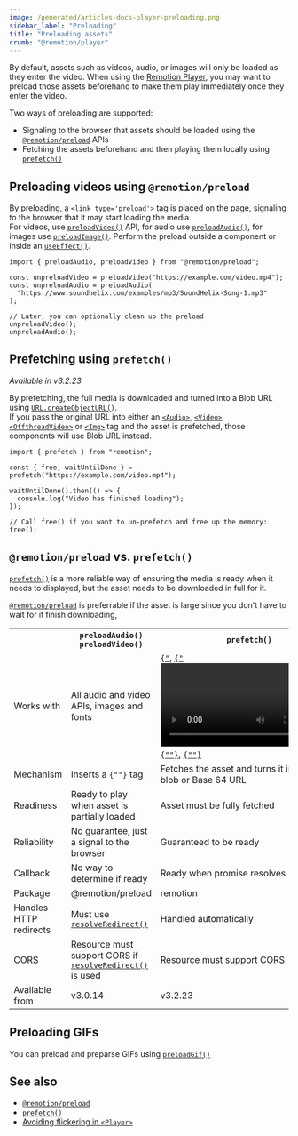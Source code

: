 ```yaml
---
image: /generated/articles-docs-player-preloading.png
sidebar_label: "Preloading"
title: "Preloading assets"
crumb: "@remotion/player"
---
```


By default, assets such as videos, audio, or images will only be loaded as they enter the video. When using the [Remotion Player](/docs/terminology#remotion-player), you may want to preload those assets beforehand to make them play immediately once they enter the video.

Two ways of preloading are supported:

- Signaling to the browser that assets should be loaded using the [`@remotion/preload`](/docs/preload) APIs
- Fetching the assets beforehand and then playing them locally using [`prefetch()`](/docs/prefetch)

## Preloading videos using `@remotion/preload`

By preloading, a `<link type='preload'>` tag is placed on the page, signaling to the browser that it may start loading the media.  
For videos, use [`preloadVideo()`](/docs/preload/preload-video) API, for audio use [`preloadAudio()`](/docs/preload/preload-audio), for images use [`preloadImage()`](/docs/preload/preload-image). Perform the preload outside a component or inside an [`useEffect()`](https://react.dev/reference/react/useEffect).

```tsx twoslash
import { preloadAudio, preloadVideo } from "@remotion/preload";

const unpreloadVideo = preloadVideo("https://example.com/video.mp4");
const unpreloadAudio = preloadAudio(
  "https://www.soundhelix.com/examples/mp3/SoundHelix-Song-1.mp3"
);

// Later, you can optionally clean up the preload
unpreloadVideo();
unpreloadAudio();
```

## Prefetching using `prefetch()`

_Available in v3.2.23_

By prefetching, the full media is downloaded and turned into a Blob URL using [`URL.createObjectURL()`](https://developer.mozilla.org/en-US/docs/Web/API/URL/createObjectURL).  
If you pass the original URL into either an [`<Audio>`](/docs/audio), [`<Video>`](/docs/video), [`<OffthreadVideo>`](/docs/offthreadvideo) or [`<Img>`](/docs/img) tag and the asset is prefetched, those components will use Blob URL instead.

```tsx twoslash
import { prefetch } from "remotion";

const { free, waitUntilDone } = prefetch("https://example.com/video.mp4");

waitUntilDone().then(() => {
  console.log("Video has finished loading");
});

// Call free() if you want to un-prefetch and free up the memory:
free();
```

## `@remotion/preload` vs. `prefetch()`

[`prefetch()`](/docs/prefetch) is a more reliable way of ensuring the media is ready when it needs to displayed, but the asset needs to be downloaded in full for it.

[`@remotion/preload`](/docs/preload) is preferrable if the asset is large since you don't have to wait for it finish downloading,

<table>
  <tr>
    <th></th>
    <th>
      <div>
        <code>preloadAudio()</code><br />
        <code>preloadVideo()</code>
      </div>
    </th>
    <th>
      <div>
        <code>prefetch()</code>
      </div>
    </th>
  </tr>
  <tr>
    <td>Works with</td>
    <td>
    All audio and video APIs, images and fonts    </td>
    <td>
    <a href="/docs/audio"><code>{"<Audio/>"}</code></a>, <a href="/docs/video"><code>{"<Video/>"}</code></a>, <a href="/docs/img"><code>{"<Img/>"}</code></a>, <a href="/docs/offthreadvideo"><code>{"<OffthreadVideo/>"}</code></a>
    </td>
  </tr>
  <tr>
    <td>Mechanism</td>
    <td>
        Inserts a <code>{"<link type='preload'>"}</code> tag
    </td>
    <td>
    Fetches the asset and turns it into a URL blob or Base 64 URL
    </td>
  </tr>
  <tr>
    <td>Readiness</td>
    <td style={{color: "green"}}>
      Ready to play when asset is partially loaded
    </td>
    <td style={{color: "red"}}>
      Asset must be fully fetched
    </td>
  </tr>
  <tr>
    <td>Reliability</td>
    <td style={{color: "red"}}>
  No guarantee, just a signal to the browser
    </td>
    <td style={{color: "green"}}>
  Guaranteed to be ready
    </td>
  </tr>
    <tr>
    <td>Callback</td>
    <td style={{
      color: "red"
    }}>
      No way to determine if ready
    </td>
    <td style={{
      color: "green"
    }}>
      Ready when promise resolves
    </td>
  </tr>
  <tr>
    <td>Package</td>
    <td>
      @remotion/preload
    </td>
    <td>
      remotion
    </td>
  </tr>
  <tr>
    <td>Handles HTTP redirects</td>
    <td>
    Must use <a href="/docs/preload/resolve-redirect"><code>resolveRedirect()</code></a>
    </td>
    <td>
      Handled automatically
    </td>
  </tr>
  <tr>
    <td><a href="https://developer.mozilla.org/en-US/docs/Web/HTTP/CORS">CORS</a></td>
    <td>
      Resource must support CORS if <a href="/docs/preload/resolve-redirect"><code>resolveRedirect()</code></a> is used
    </td>
    <td>
      Resource must support CORS
    </td>
  </tr>
  <tr>
    <td>Available from</td>
    <td>
        v3.0.14
    </td>
    <td>
    v3.2.23
    </td>
  </tr>
</table>

## Preloading GIFs

You can preload and preparse GIFs using [`preloadGif()`](/docs/gif/preload-gif)

## See also

- [`@remotion/preload`](/docs/preload)
- [`prefetch()`](/docs/prefetch)
- [Avoiding flickering in `<Player>`](/docs/troubleshooting/player-flicker)
